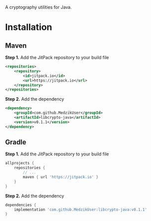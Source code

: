 A cryptography utilities for Java.

# Installation

## Maven

**Step 1.** Add the JitPack repository to your build file

```xml
<repositories>
    <repository>
        <id>jitpack.io</id>
        <url>https://jitpack.io</url>
    </repository>
</repositories>
```

**Step 2.** Add the dependency

```xml
<dependency>
    <groupId>com.github.MedzikUser</groupId>
    <artifactId>libcrypto-java</artifactId>
    <version>v0.1.1</version>
</dependency>
```

## Gradle

**Step 1.** Add the JitPack repository to your build file

```groovy
allprojects {
    repositories {
        // ...
        maven { url 'https://jitpack.io' }
    }
}
```

**Step 2.** Add the dependency

```groovy
dependencies {
    implementation 'com.github.MedzikUser:libcrypto-java:v0.1.1'
}
```
